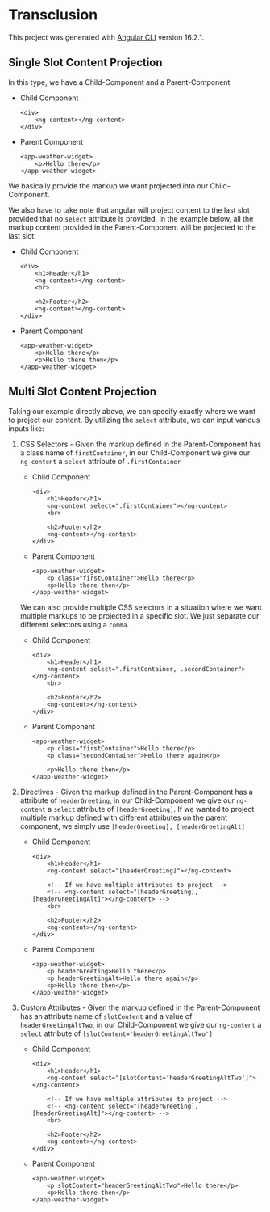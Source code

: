 # Transclusion

This project was generated with [Angular CLI](https://github.com/angular/angular-cli) version 16.2.1.

## Single Slot Content Projection
In this type, we have a Child-Component and a Parent-Component
- Child Component
    ```
    <div>
        <ng-content></ng-content>
    </div>
    ```
- Parent Component
    ```
    <app-weather-widget>
        <p>Hello there</p>
    </app-weather-widget>
    ```
We basically provide the markup we want projected into our Child-Component.

We also have to take note that angular will project content to the last slot provided that no `select` attribute is provided. In the example below, all the markup content provided in the Parent-Component will be projected to the last slot.
- Child Component
    ```
    <div>
        <h1>Header</h1>
        <ng-content></ng-content>
        <br>
    
        <h2>Footer</h2>
        <ng-content></ng-content>
    </div>
    ```
- Parent Component
    ```
    <app-weather-widget>
        <p>Hello there</p>
        <p>Hello there then</p>
    </app-weather-widget>
    ```


## Multi Slot Content Projection
Taking our example directly above, we can specify exactly where we want to project our content. By utilizing the `select` attribute, we can input various inputs like:

1. CSS Selectors - Given the markup defined in the Parent-Component has a class name of `firstContainer`, in our Child-Component we give our `ng-content` a `select` attribute of `.firstContainer`
    - Child Component
        ```
        <div>
            <h1>Header</h1>
            <ng-content select=".firstContainer"></ng-content>
            <br>
        
            <h2>Footer</h2>
            <ng-content></ng-content>
        </div>
        ```
    - Parent Component
        ```
        <app-weather-widget>
            <p class="firstContainer">Hello there</p>
            <p>Hello there then</p>
        </app-weather-widget>
        ```
    We can also provide multiple CSS selectors in a situation where we want multiple markups to be projected in a specific slot. We just separate our different selectors using a `comma`.
    - Child Component
        ```
        <div>
            <h1>Header</h1>
            <ng-content select=".firstContainer, .secondContainer"></ng-content>
            <br>
        
            <h2>Footer</h2>
            <ng-content></ng-content>
        </div>
        ```
    - Parent Component
        ```
        <app-weather-widget>
            <p class="firstContainer">Hello there</p>
            <p class="secondContainer">Hello there again</p>

            <p>Hello there then</p>
        </app-weather-widget>
        ``` 

2. Directives - Given the markup defined in the Parent-Component has a attribute of `headerGreeting`, in our Child-Component we give our `ng-content` a `select` attribute of `[headerGreeting]`. If we wanted to project multiple markup defined with different attributes on the parent component, we simply use `[headerGreeting], [headerGreetingAlt]`
    - Child Component
        ```
        <div>
            <h1>Header</h1>
            <ng-content select="[headerGreeting]"></ng-content>

            <!-- If we have multiple attributes to project -->
            <!-- <ng-content select="[headerGreeting], [headerGreetingAlt]"></ng-content> -->
            <br>
        
            <h2>Footer</h2>
            <ng-content></ng-content>
        </div>
        ```
    - Parent Component
        ```
        <app-weather-widget>
            <p headerGreeting>Hello there</p>
            <p headerGreetingAlt>Hello there again</p>
            <p>Hello there then</p>
        </app-weather-widget>
        ```

3. Custom Attributes - Given the markup defined in the Parent-Component has an attribute name of `slotContent` and a value of `headerGreetingAltTwo`, in our Child-Component we give our `ng-content` a `select` attribute of `[slotContent='headerGreetingAltTwo']`
    - Child Component
        ```
        <div>
            <h1>Header</h1>
            <ng-content select="[slotContent='headerGreetingAltTwo']"></ng-content>

            <!-- If we have multiple attributes to project -->
            <!-- <ng-content select="[headerGreeting], [headerGreetingAlt]"></ng-content> -->
            <br>
        
            <h2>Footer</h2>
            <ng-content></ng-content>
        </div>
        ```
    - Parent Component
        ```
        <app-weather-widget>
            <p slotContent="headerGreetingAltTwo">Hello there</p>
            <p>Hello there then</p>
        </app-weather-widget>
        ```